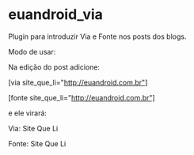 euandroid_via
=============

Plugin para introduzir Via e Fonte nos posts dos blogs.

Modo de usar:

Na edição do post adicione:

[via site_que_li="http://euandroid.com.br"]

[fonte site_que_li="http://euandroid.com.br"]

e ele virará:

Via: Site Que Li

Fonte: Site Que Li
